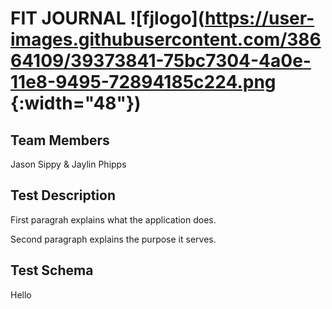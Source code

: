 # FIT JOURNAL ![fjlogo](https://user-images.githubusercontent.com/38664109/39373841-75bc7304-4a0e-11e8-9495-72894185c224.png {:width="48"})

## Team Members
Jason Sippy & Jaylin Phipps

## Test Description
First paragrah explains what the application does.

Second paragraph explains the purpose it serves.

## Test Schema
Hello
